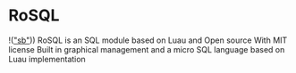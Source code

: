# RoSQL 
!‌(["sb"](https://raw.githubusercontent.com/LookHappilyRBX/RoSQL/Games/image/MdAbout/FullRoSQLLogoImage.png)))
RoSQL is an SQL module based on Luau and Open source With MIT license
Built in graphical management and a micro SQL language based on Luau implementation
